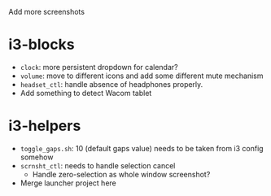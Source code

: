 Add more screenshots

# i3-blocks
* `clock`: more persistent dropdown for calendar?
* `volume`: move to different icons and add some different mute mechanism
* `headset_ctl`: handle absence of headphones properly.
* Add something to detect Wacom tablet

# i3-helpers
* `toggle_gaps.sh`: 10 (default gaps value) needs to be taken from i3 config somehow
* `scrnsht_ctl`: needs to handle selection cancel
    * Handle zero-selection as whole window screenshot?
* Merge launcher project here
